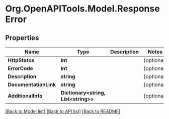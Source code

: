 
# Org.OpenAPITools.Model.ResponseError

## Properties

Name | Type | Description | Notes
------------ | ------------- | ------------- | -------------
**HttpStatus** | **int** |  | [optional] 
**ErrorCode** | **int** |  | [optional] 
**Description** | **string** |  | [optional] 
**DocumentationLink** | **string** |  | [optional] 
**AdditionalInfo** | **Dictionary&lt;string, List&lt;string&gt;&gt;** |  | [optional] 

[[Back to Model list]](../README.md#documentation-for-models)
[[Back to API list]](../README.md#documentation-for-api-endpoints)
[[Back to README]](../README.md)

